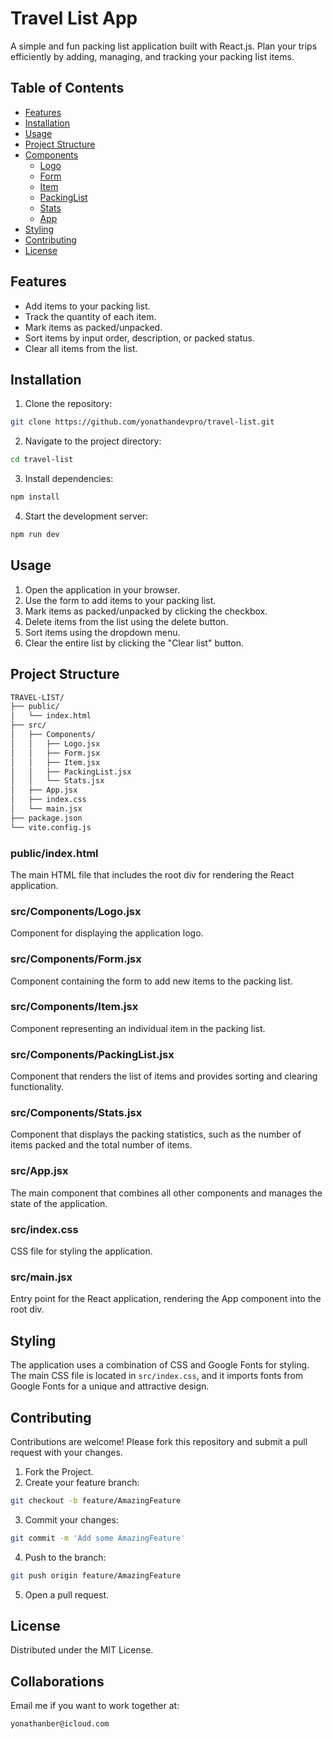 # Travel List App

A simple and fun packing list application built with React.js. Plan your trips efficiently by adding, managing, and tracking your packing list items.

## Table of Contents

- [Features](#features)
- [Installation](#installation)
- [Usage](#usage)
- [Project Structure](#project-structure)
- [Components](#components)
  - [Logo](#logo)
  - [Form](#form)
  - [Item](#item)
  - [PackingList](#packinglist)
  - [Stats](#stats)
  - [App](#app)
- [Styling](#styling)
- [Contributing](#contributing)
- [License](#license)

## Features

- Add items to your packing list.
- Track the quantity of each item.
- Mark items as packed/unpacked.
- Sort items by input order, description, or packed status.
- Clear all items from the list.

## Installation

1. Clone the repository:

```sh
git clone https://github.com/yonathandevpro/travel-list.git
```
2. Navigate to the project directory:

```sh
cd travel-list
```
3. Install dependencies:

```sh
npm install
```
4. Start the development server:

```sh
npm run dev
```
## Usage

1. Open the application in your browser.
2. Use the form to add items to your packing list.
3. Mark items as packed/unpacked by clicking the checkbox.
4. Delete items from the list using the delete button.
5. Sort items using the dropdown menu.
6. Clear the entire list by clicking the "Clear list" button.

## Project Structure

```sh
TRAVEL-LIST/
├── public/
│   └── index.html
├── src/
│   ├── Components/
│   │   ├── Logo.jsx
│   │   ├── Form.jsx
│   │   ├── Item.jsx
│   │   ├── PackingList.jsx
│   │   └── Stats.jsx
│   ├── App.jsx
│   ├── index.css
│   └── main.jsx
├── package.json
└── vite.config.js
```
### public/index.html

The main HTML file that includes the root div for rendering the React application.

### src/Components/Logo.jsx

Component for displaying the application logo.

### src/Components/Form.jsx

Component containing the form to add new items to the packing list.

### src/Components/Item.jsx

Component representing an individual item in the packing list.

### src/Components/PackingList.jsx

Component that renders the list of items and provides sorting and clearing functionality.

### src/Components/Stats.jsx

Component that displays the packing statistics, such as the number of items packed and the total number of items.

### src/App.jsx

The main component that combines all other components and manages the state of the application.

### src/index.css

CSS file for styling the application.

### src/main.jsx

Entry point for the React application, rendering the App component into the root div.

## Styling

The application uses a combination of CSS and Google Fonts for styling. The main CSS file is located in `src/index.css`, and it imports fonts from Google Fonts for a unique and attractive design.

## Contributing

Contributions are welcome! Please fork this repository and submit a pull request with your changes.

1. Fork the Project.
2. Create your feature branch:

```sh
git checkout -b feature/AmazingFeature
```
3. Commit your changes:

```sh
git commit -m 'Add some AmazingFeature'
```
4. Push to the branch:

```sh
git push origin feature/AmazingFeature
```
5. Open a pull request.

## License

Distributed under the MIT License.

## Collaborations

Email me if you want to work together at:
```sh
yonathanber@icloud.com
```

